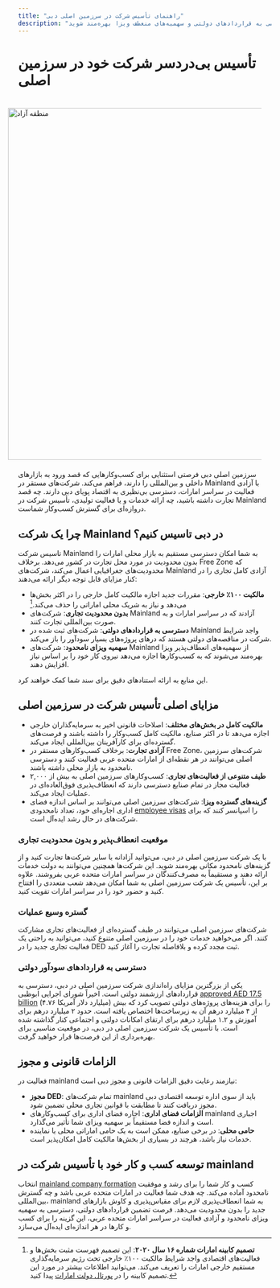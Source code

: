 ```yaml
---
title: "راهنمای تأسیس شرکت در سرزمین اصلی دبی"
description: "شرکت خود را در سرزمین اصلی دبی تأسیس کنید و از مالکیت ۱۰۰٪، تجارت نامحدود در امارات، دسترسی به قراردادهای دولتی و سهمیه‌های منعطف ویزا بهره‌مند شوید."
---
```


# تأسیس بی‌دردسر شرکت خود در سرزمین اصلی

<img src="/img/iStock-635478390.avif" alt="منطقه آزاد" width="700" align="right" style="padding: 20px" >

سرزمین اصلی دبی فرصتی استثنایی برای کسب‌وکارهایی که قصد ورود به بازارهای داخلی و بین‌المللی را دارند، فراهم می‌کند. شرکت‌های مستقر در Mainland با آزادی فعالیت در سراسر امارات، دسترسی بی‌نظیری به اقتصاد پویای دبی دارند. چه قصد تجارت داشته باشید، چه ارائه خدمات و یا فعالیت تولیدی، تأسیس شرکت در Mainland دروازه‌ای برای گسترش کسب‌وکار شماست.

## چرا یک شرکت Mainland در دبی تاسیس کنیم؟

تاسیس شرکت Mainland به شما امکان دسترسی مستقیم به بازار محلی امارات را بدون محدودیت در مورد محل تجارت در کشور می‌دهد. برخلاف Free Zone که محدودیت‌های جغرافیایی اعمال می‌کند، شرکت‌های Mainland آزادی کامل تجاری را در کنار مزایای قابل توجه دیگر ارائه می‌دهند:

- **مالکیت ۱۰۰٪ خارجی**: مقررات جدید اجازه مالکیت کامل خارجی را در اکثر بخش‌ها می‌دهد و نیاز به شریک محلی اماراتی را حذف می‌کند.[^1]
- **بدون محدودیت تجاری**: شرکت‌های Mainland آزادند که در سراسر امارات و به صورت بین‌المللی تجارت کنند.
- **دسترسی به قراردادهای دولتی**: شرکت‌های ثبت شده در Mainland واجد شرایط شرکت در مناقصه‌های دولتی هستند که درهای پروژه‌های بسیار سودآور را باز می‌کند.
- **سهمیه ویزای نامحدود**: شرکت‌های Mainland از سهمیه‌های انعطاف‌پذیر ویزا بهره‌مند می‌شوند که به کسب‌وکارها اجازه می‌دهد نیروی کار خود را بر اساس نیاز افزایش دهند.

[^1]: **تصمیم کابینه امارات شماره ۱۶ سال ۲۰۲۰**: این تصمیم فهرست مثبت بخش‌ها و فعالیت‌های اقتصادی واجد شرایط مالکیت ۱۰۰٪ خارجی تحت رژیم سرمایه‌گذاری مستقیم خارجی امارات را تعریف می‌کند. می‌توانید اطلاعات بیشتر در مورد این تصمیم کابینه را در [پورتال دولت امارات](https://u.ae/en/information-and-services/business/doing-business-on-the-mainland/full-foreign-ownership-of-commercial-companies) پیدا کنید.

این منابع به ارائه استنادهای دقیق برای سند شما کمک خواهند کرد.

## مزایای اصلی تأسیس شرکت در سرزمین اصلی

- **مالکیت کامل در بخش‌های مختلف**: اصلاحات قانونی اخیر به سرمایه‌گذاران خارجی اجازه می‌دهد تا در اکثر صنایع، مالکیت کامل کسب‌وکار را داشته باشند و فرصت‌های گسترده‌ای برای کارآفرینان بین‌المللی ایجاد می‌کند.
- **آزادی تجارت**: برخلاف کسب‌وکارهای مستقر در Free Zone، شرکت‌های سرزمین اصلی می‌توانند در هر نقطه‌ای از امارات متحده عربی فعالیت کنند و دسترسی نامحدود به بازار محلی داشته باشند.
- **طیف متنوعی از فعالیت‌های تجاری**: کسب‌وکارهای سرزمین اصلی به بیش از ۲,۰۰۰ فعالیت مجاز در تمام صنایع دسترسی دارند که انعطاف‌پذیری فوق‌العاده‌ای در عملیات ایجاد می‌کند.
- **گزینه‌های گسترده ویزا**: شرکت‌های سرزمین اصلی می‌توانند بر اساس اندازه فضای اداری اجاره‌ای خود، تعداد نامحدودی [employee visas](./employment-visas) را اسپانسر کنند که برای شرکت‌های در حال رشد ایده‌آل است.

### موقعیت انعطاف‌پذیر و بدون محدودیت تجاری

با یک شرکت سرزمین اصلی در دبی، می‌توانید آزادانه با سایر شرکت‌ها تجارت کنید و از گزینه‌های نامحدود مکانی بهره‌مند شوید. این شرکت‌ها همچنین می‌توانند به دولت خدمات ارائه دهند و مستقیماً به مصرف‌کنندگان در سراسر امارات متحده عربی بفروشند. علاوه بر این، تأسیس یک شرکت سرزمین اصلی به شما امکان می‌دهد شعب متعددی را افتتاح کنید و حضور خود را در سراسر امارات تقویت کنید.

### گستره وسیع عملیات

شرکت‌های سرزمین اصلی می‌توانند در طیف گسترده‌ای از فعالیت‌های تجاری مشارکت کنند. اگر می‌خواهید خدمات خود را در سرزمین اصلی متنوع کنید، می‌توانید به راحتی یک فعالیت تجاری جدید را در DED ثبت مجدد کرده و بلافاصله تجارت را آغاز کنید.

### دسترسی به قراردادهای سودآور دولتی

یکی از بزرگترین مزایای راه‌اندازی شرکت سرزمین اصلی در دبی، دسترسی به قراردادهای ارزشمند دولتی است. اخیراً شورای اجرایی ابوظبی [approved AED 17.5 billion](https://gulfnews.com/going-out/society/executive-council-approves-projects-worth-dh175b-1.1643027) (۴.۷۶ میلیارد دلار آمریکا) را برای هزینه‌های پروژه‌های دولتی تصویب کرد که بیش از ۴ میلیارد درهم آن به زیرساخت‌ها اختصاص یافته است. حدود ۲ میلیارد درهم برای آموزش و ۱.۲ میلیارد درهم برای ارتقای امکانات دولتی و اجتماعی کنار گذاشته شده است. با تأسیس یک شرکت سرزمین اصلی در دبی، در موقعیت مناسبی برای بهره‌برداری از این فرصت‌ها قرار خواهید گرفت.

## الزامات قانونی و مجوز

فعالیت در mainland نیازمند رعایت دقیق الزامات قانونی و مجوز دبی است:

- **مجوز DED**: تمام شرکت‌های mainland باید از سوی اداره توسعه اقتصادی دبی مجوز دریافت کنند تا مطابقت با قوانین تجاری محلی تضمین شود.
- **الزامات فضای اداری**: اجاره فضای اداری برای کسب‌وکارهای mainland اجباری است و اندازه فضا مستقیماً بر سهمیه ویزای شما تأثیر می‌گذارد.
- **حامی محلی**: در برخی صنایع، ممکن است به یک حامی اماراتی محلی یا نماینده خدمات نیاز باشد، هرچند در بسیاری از بخش‌ها مالکیت کامل امکان‌پذیر است.

## توسعه کسب و کار خود با تأسیس شرکت در mainland

انتخاب [mainland company formation](./insights/incorporation-steps#uae-mainland-setup) کسب و کار شما را برای رشد و موفقیت نامحدود آماده می‌کند. چه هدف شما فعالیت در امارات متحده عربی باشد و چه گسترش بین‌المللی، mainland به شما انعطاف‌پذیری لازم برای مقیاس‌پذیری و کاوش بازارهای جدید را بدون محدودیت می‌دهد. فرصت تضمین قراردادهای دولتی، دسترسی به سهمیه ویزای نامحدود و آزادی فعالیت در سراسر امارات متحده عربی، این گزینه را برای کسب و کارها در هر اندازه‌ای ایده‌آل می‌سازد.